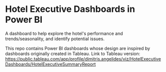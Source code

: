 # Hotel Executive Dashboards in Power BI
A dashboard to help explore the hotel's performance and trends/seasonality, and identify potential issues.

This repo contains Power BI dashboards whose design are inspired by dashboards originally created in Tableau.
Link to Tableau version: https://public.tableau.com/app/profile/dimitris.angelides/viz/HotelExecutiveDashboards/HotelExecutiveSummaryReport
